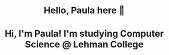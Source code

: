 <h1 align="center">Hello, Paula here 👋 </h1>
<h1 align="center">Hi, I'm Paula! I'm studying Computer Science @ Lehman College </h1>








